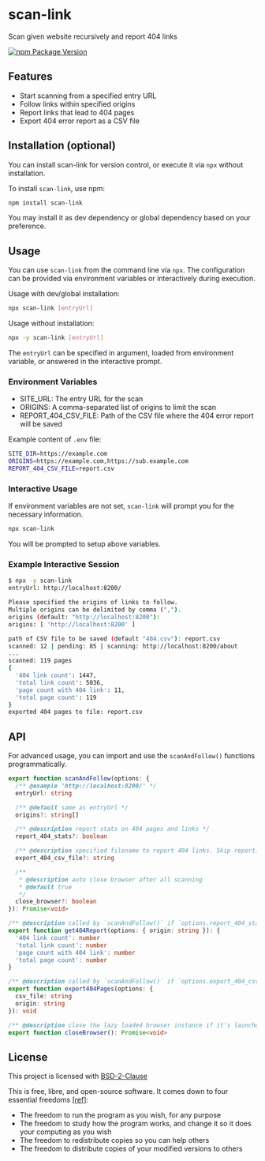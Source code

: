 # scan-link

Scan given website recursively and report 404 links

[![npm Package Version](https://img.shields.io/npm/v/scan-link)](https://www.npmjs.com/package/scan-link)

## Features

- Start scanning from a specified entry URL
- Follow links within specified origins
- Report links that lead to 404 pages
- Export 404 error report as a CSV file

## Installation (optional)

You can install scan-link for version control, or execute it via `npx` without installation.

To install `scan-link`, use npm:

```bash
npm install scan-link
```

You may install it as dev dependency or global dependency based on your preference.

## Usage

You can use `scan-link` from the command line via `npx`. The configuration can be provided via environment variables or interactively during execution.

Usage with dev/global installation:

```bash
npx scan-link [entryUrl]
```

Usage without installation:

```bash
npx -y scan-link [entryUrl]
```

The `entryUrl` can be specified in argument, loaded from environment variable, or answered in the interactive prompt.

### Environment Variables

- SITE_URL: The entry URL for the scan
- ORIGINS: A comma-separated list of origins to limit the scan
- REPORT_404_CSV_FILE: Path of the CSV file where the 404 error report will be saved

Example content of `.env` file:

```bash
SITE_DIR=https://example.com
ORIGINS=https://example.com,https://sub.example.com
REPORT_404_CSV_FILE=report.csv
```

### Interactive Usage

If environment variables are not set, `scan-link` will prompt you for the necessary information.

```bash
npx scan-link
```

You will be prompted to setup above variables.

### Example Interactive Session

```bash
$ npx -y scan-link
entryUrl: http://localhost:8200/

Please specified the origins of links to follow.
Multiple origins can be delimited by comma (",").
origins (default: "http://localhost:8200"):
origins: [ 'http://localhost:8200' ]

path of CSV file to be saved (default "404.csv"): report.csv
scanned: 12 | pending: 85 | scanning: http://localhost:8200/about
...
scanned: 119 pages
{
  '404 link count': 1447,
  'total link count': 5036,
  'page count with 404 link': 11,
  'total page count': 119
}
exported 404 pages to file: report.csv
```

## API

For advanced usage, you can import and use the `scanAndFollow()` functions programmatically.

```typescript
export function scanAndFollow(options: {
  /** @example 'http://localhost:8200/' */
  entryUrl: string

  /** @default same as entryUrl */
  origins?: string[]

  /** @description report stats on 404 pages and links */
  report_404_stats?: boolean

  /** @description specified filename to report 404 links. Skip reporting if not specified. */
  export_404_csv_file?: string

  /**
   * @description auto close browser after all scanning
   * @default true
   */
  close_browser?: boolean
}): Promise<void>

/** @description called by `scanAndFollow()` if `options.report_404_stats` is true */
export function get404Report(options: { origin: string }): {
  '404 link count': number
  'total link count': number
  'page count with 404 link': number
  'total page count': number
}

/** @description called by `scanAndFollow()` if `options.export_404_csv_file` is specified */
export function export404Pages(options: {
  csv_file: string
  origin: string
}): void

/** @description close the lazy loaded browser instance if it's launched */
export function closeBrowser(): Promise<void>
```

## License

This project is licensed with [BSD-2-Clause](./LICENSE)

This is free, libre, and open-source software. It comes down to four essential freedoms [[ref]](https://seirdy.one/2021/01/27/whatsapp-and-the-domestication-of-users.html#fnref:2):

- The freedom to run the program as you wish, for any purpose
- The freedom to study how the program works, and change it so it does your computing as you wish
- The freedom to redistribute copies so you can help others
- The freedom to distribute copies of your modified versions to others
